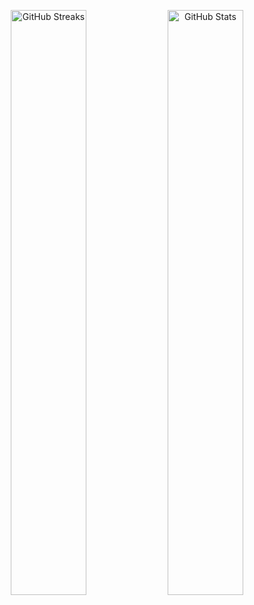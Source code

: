 <p align="center">
  <img src="https://github-readme-streak-stats.herokuapp.com/?user=skinnyfads&amp;theme=nord" alt="GitHub Streaks" width="49%" />
  <img src="https://gitcard.vercel.app/api?username=skinnyfads&amp;show_icons=true&amp;theme=nord" alt="GitHub Stats" width="49%" />
</p>

